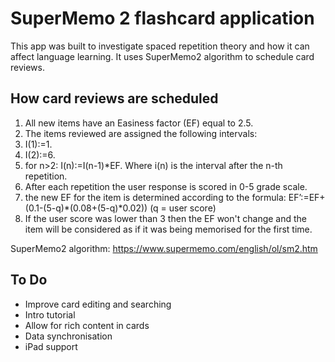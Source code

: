 # SuperMemo 2 flashcard application
This app was built to investigate spaced repetition theory and how it can affect language learning. It uses SuperMemo2 algorithm to schedule card reviews. 

## How card reviews are scheduled
1. All new items have an Easiness factor (EF) equal to 2.5.
2. The items reviewed are assigned the following intervals:
  1. I(1):=1. 
  2. I(2):=6.
  3. for n>2: I(n):=I(n-1)*EF. Where i(n) is the interval after the n-th repetition.
3. After each repetition the user response is scored in 0-5 grade scale.
4. the new EF for the item is determined according to the formula: EF’:=EF+(0.1-(5-q)*(0.08+(5-q)*0.02)) (q = user score)
5. If the user score was lower than 3 then the EF won't change and the item will be considered as if it was being memorised for the first
time. 

SuperMemo2 algorithm: https://www.supermemo.com/english/ol/sm2.htm

## To Do
- Improve card editing and searching
- Intro tutorial
- Allow for rich content in cards
- Data synchronisation
- iPad support
